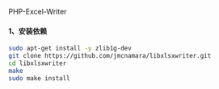PHP-Excel-Writer

#### 1、安装依赖

```bash
sudo apt-get install -y zlib1g-dev
git clone https://github.com/jmcnamara/libxlsxwriter.git
cd libxlsxwriter
make
sudo make install
```